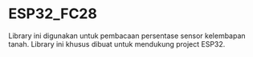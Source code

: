 # ESP32_FC28
Library ini digunakan untuk pembacaan persentase sensor kelembapan tanah. Library ini khusus dibuat untuk mendukung project ESP32.
